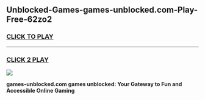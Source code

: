 
## Unblocked-Games-games-unblocked.com-Play-Free-62zo2
<h3>
<a href="https://premium76.site?title=games-unblocked.com&ref=18A1">CLICK TO PLAY</a></h3>
<hr>

<h3>
<a href="https://premium76.site?title=games-unblocked.com&ref=18A1">CLICK 2 PLAY</a>
  
</h3>

<a href="https://premium76.site?title=games-unblocked.com&ref=18A1"><img src="https://clearcache.store/games.png"></a>


**games-unblocked.com games unblocked: Your Gateway to Fun and Accessible Online Gaming**
